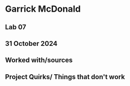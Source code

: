 # Garrick McDonald
## Lab 07
## 31 October 2024
## Worked with/sources 
## Project Quirks/ Things that don't work
